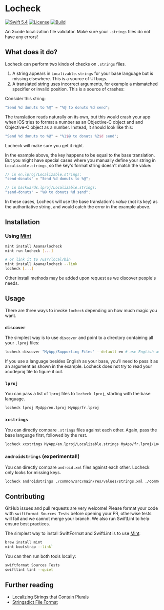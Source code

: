 # Locheck

[![Swift 5.4](https://img.shields.io/badge/swift-5.4-red.svg?style=flat)](https://developer.apple.com/swift)
[![License](https://img.shields.io/badge/license-MIT-lightgrey.svg)](https://opensource.org/licenses/MIT)
[![Build](https://github.com/stevelandeyasana/locheck/actions/workflows/tests.yml/badge.svg)](https://github.com/stevelandeyasana/locheck/actions/workflows/tests.yml)

An Xcode localization file validator. Make sure your `.strings` files do not have any errors!

## What does it do?

Locheck can perform two kinds of checks on `.strings` files.
1. A string appears in `Localizable.strings` for your base language but is missing elsewhere. This is a source of UI bugs.
2. A translated string uses incorrect arguments, for example a mismatched specifier or invalid position. This is a source of crashes:

Consider this string:

```swift
"Send %d donuts to %@" = "%@ to donuts %d send";
```

The translation reads naturally on its own, but this would crash your app when iOS tries to format a number as an Objective-C object and and Objective-C object as a number. Instead, it should look like this:

```swift
"Send %d donuts to %@" = "%1$@ to donuts %2$d send";
```

Locheck will make sure you get it right.

In the example above, the key happens to be equal to the base translation. But you might have special cases where you manually define your string in `Localizable.strings`, so the key's format string doesn't match the value:

```swift
// in en.lproj/Localizable.strings:
"send-donuts" = "Send %d donuts to %@";

// in backwards.lproj/Localizable.strings:
"send-donuts" = "%@ to donuts %d send";
```

In these cases, Locheck will use the base translation's _value_ (not its key) as the authoritative string, and would catch the error in the example above.

## Installation

### Using [Mint](https://github.com/yonaskolb/Mint)

```sh
mint install Asana/locheck
mint run locheck [...]

# or link it to /usr/local/bin
mint install Asana/locheck --link
locheck [...]
```

Other install methods may be added upon request as we discover people's needs.

## Usage

There are three ways to invoke `locheck` depending on how much magic you want.

### `discover`

The simplest way is to use `discover` and point to a directory containing all your `.lproj` files:

```sh
locheck discover "MyApp/Supporting Files" --default en # use English as the base language
```

If you use a language besides English as your base, you'll need to pass it as an argument as shown in the example. Locheck does not try to read your xcodeproj file to figure it out.

### `lproj`

You can pass a list of `lproj` files to `locheck lproj`, starting with the base language.

```sh
locheck lproj MyApp/en.lproj MyApp/fr.lproj
```

### `xcstrings`

You can directly compare `.strings` files against each other. Again, pass the base language first, followed by the rest.

```sh
locheck xcstrings MyApp/en.lproj/Localizable.strings MyApp/fr.lproj/Localizable.strings
```

### `androidstrings` (experimental!)

You can directly compare `android.xml` files against each other. Locheck only looks for missing keys.

```sh
locheck androidstrings ./common/src/main/res/values/strings.xml ./common/src/main/res/values-LANG/strings.xml
```

## Contributing

GitHub issues and pull requests are very welcome! Please format your code with `swiftformat Sources Tests` before opening your PR, otherwise tests will fail and we cannot merge your branch. We also run SwiftLint to help ensure best practices.

The simplest way to install SwiftFormat and SwiftLint is to use [Mint](https://github.com/yonaskolb/Mint): 

```sh
brew install mint
mint bootstrap --link`
```

You can then run both tools locally:

```sh
swiftformat Sources Tests
swiftlint lint --quiet
```

## Further reading

- [Localizing Strings that Contain Plurals](https://developer.apple.com/documentation/xcode/localizing-strings-that-contain-plurals)
- [Stringsdict File Format](https://developer.apple.com/library/archive/documentation/MacOSX/Conceptual/BPInternational/StringsdictFileFormat/StringsdictFileFormat.html)
